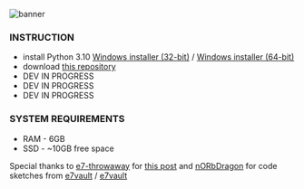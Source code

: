 ![banner](https://raw.githubusercontent.com/todtk/Epic_Seven_Data_Unpacker/main/readme/banner.png)

### INSTRUCTION

* install Python 3.10 [Windows installer (32-bit)](https://www.python.org/ftp/python/3.10.8/python-3.10.8.exe) / [Windows installer (64-bit)](https://www.python.org/ftp/python/3.10.8/python-3.10.8-amd64.exe)
* download [this repository](https://github.com/todtk/Epic_Seven_Data_Unpacker/archive/refs/heads/main.zip)
* DEV IN PROGRESS
* DEV IN PROGRESS
* DEV IN PROGRESS

### SYSTEM REQUIREMENTS

* RAM - 6GB
* SSD - ~10GB free space

Special thanks to [e7-throwaway](https://www.reddit.com/user/e7-throwaway) for [this post](https://www.reddit.com/r/EpicSeven/comments/derpuy/guide_how_to_datamine_e7_assets) and [nORbDragon](https://www.reddit.com/user/nORbDragon) for code sketches from [e7vault](https://www.e7vau.lt/) / [e7vault](https://www.norbdragon.com/e7vault/)
